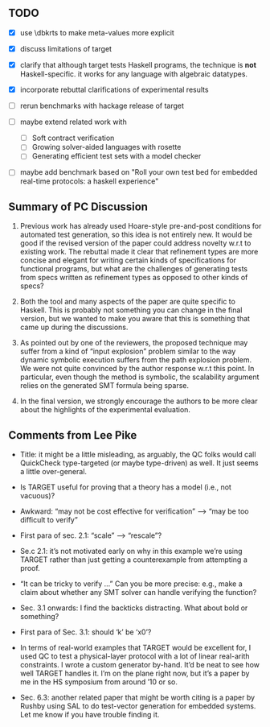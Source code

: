 ## TODO

- [X] use \dbkrts to make meta-values more explicit
- [X] discuss limitations of target
- [X] clarify that although target tests Haskell programs, the technique is
      **not** Haskell-specific. it works for any language with algebraic
      datatypes.
- [X] incorporate rebuttal clarifications of experimental results
- [ ] rerun benchmarks with hackage release of target
- [ ] maybe extend related work with
  - [ ] Soft contract verification
  - [ ] Growing solver-aided languages with rosette
  - [ ] Generating efficient test sets with a model checker
- [ ] maybe add benchmark based on "Roll your own test bed for embedded real-time protocols: a haskell experience"


## Summary of PC Discussion

1) Previous work has already used Hoare-style pre-and-post conditions for
automated test generation, so this idea is not entirely new. It would be good if
the revised version of the paper could address novelty w.r.t to existing
work. The rebuttal made it clear that refinement types are more concise and
elegant for writing certain kinds of specifications for functional programs, but
what are the challenges of generating tests from specs written as refinement
types as opposed to other kinds of specs?

2) Both the tool and many aspects of the paper are quite specific to
Haskell. This is probably not something you can change in the final version, but
we wanted to make you aware that this is something that came up during the
discussions.

3) As pointed out by one of the reviewers, the proposed technique may suffer
from a kind of “input explosion” problem similar to the way dynamic symbolic
execution suffers from the path explosion problem. We were not quite convinced
by the author response w.r.t this point. In particular, even though the method
is symbolic, the scalability argument relies on the generated SMT formula being
sparse.

4) In the final version, we strongly encourage the authors to be more clear
about the highlights of the experimental evaluation.


## Comments from Lee Pike

- Title: it might be a little misleading, as arguably, the QC folks would call QuickCheck type-targeted (or maybe type-driven) as well. It just seems a little over-general.

- Is TARGET useful for proving that a theory has a model (i.e., not vacuous)?

- Awkward: “may not be cost effective for verification” —> “may be too difficult to verify”

- First para of sec. 2.1: “scale” —> “rescale”?

- Se.c 2.1: it’s not motivated early on why in this example we’re using TARGET rather than just getting a counterexample from attempting a proof.

- “It can be tricky to verify …” Can you be more precise: e.g., make a claim about whether any SMT solver can handle verifying the function?

- Sec. 3.1 onwards: I find the backticks distracting. What about bold or something?

- First para of Sec. 3.1: should ‘k’ be ‘x0’?

- In terms of real-world examples that TARGET would be excellent for, I used QC to test a physical-layer protocol with a lot of linear real-arith constraints. I wrote a custom generator by-hand. It’d be neat to see how well TARGET handles it. I’m on the plane right now, but it’s a paper by me in the HS symposium from around ’10 or so.

- Sec. 6.3: another related paper that might be worth citing is a paper by Rushby using SAL to do test-vector generation for embedded systems. Let me know if you have trouble finding it.
